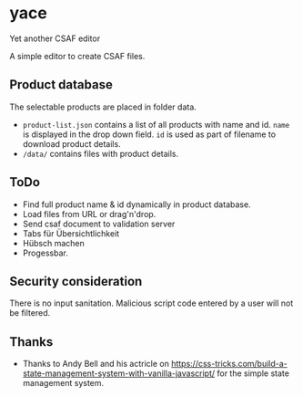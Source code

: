# yace
Yet another CSAF editor

A simple editor to create CSAF files.

## Product database

The selectable products are placed in folder data. 

- `product-list.json` contains a list of all products with name and id. `name` is displayed in the drop down field. `id` is used as part of filename to download product details.
- `/data/` contains files with product details.

## ToDo

- Find full product name & id dynamically in product database.
- Load files from URL or drag'n'drop.
- Send csaf document to validation server
- Tabs für Übersichtlichkeit
- Hübsch machen
- Progessbar.


## Security consideration

There is no input sanitation. Malicious script code entered by a user will not be filtered. 

## Thanks

- Thanks to Andy Bell and his actricle on https://css-tricks.com/build-a-state-management-system-with-vanilla-javascript/ for the simple state management system.